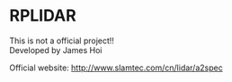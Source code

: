# RPLIDAR
This is not a official project!!  
Developed by James Hoi  
  
Official website: http://www.slamtec.com/cn/lidar/a2spec

